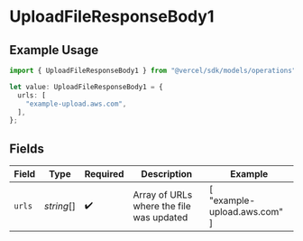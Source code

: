 # UploadFileResponseBody1

## Example Usage

```typescript
import { UploadFileResponseBody1 } from "@vercel/sdk/models/operations";

let value: UploadFileResponseBody1 = {
  urls: [
    "example-upload.aws.com",
  ],
};
```

## Fields

| Field                                    | Type                                     | Required                                 | Description                              | Example                                  |
| ---------------------------------------- | ---------------------------------------- | ---------------------------------------- | ---------------------------------------- | ---------------------------------------- |
| `urls`                                   | *string*[]                               | :heavy_check_mark:                       | Array of URLs where the file was updated | [<br/>"example-upload.aws.com"<br/>]     |